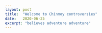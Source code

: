 ```yaml
---
layout: post
title:  "Welcome to Chinmoy controversies"
date:   2020-06-25
excerpt: "believes adventure adventure"
---
```

